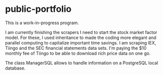 # public-portfolio

This is a work-in-progress program.

I am currently finishing the scrapers I need to start the stock market factor model. For these, I used inheritance to made the coding more elegant and parallel computing to capitalize important time savings. I am scraping IEX, Tiingo and the SEC financial statements data sets. I'm paying the $10 monthly fee of Tiingo to be able to download rich price data on one go.

The class ManagerSQL allows to handle information on a PostgreSQL local database.
